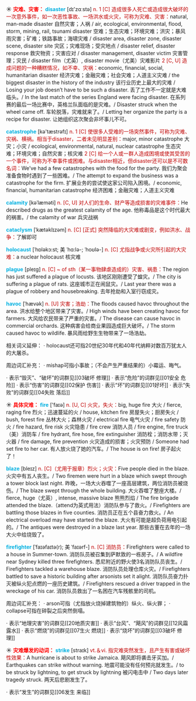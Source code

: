 ☀ <font color="red">**灾难、灾害：**</font>
<font color="sky blue">**disaster**</font> [dɪ'zɑːstə] 
<font color="#c00000">n. 1 [C] 造成很多人死亡或造成很大破坏的一次意外事件，如一次恶性事故、一场洪水或火灾，可称为灾难、灾害：</font>natural, man-made disaster 自然灾害；人祸 / air, ecological, environmental, flood, storm, mining, rail, tsunami disaster 空难；生态灾难；环境灾难；洪灾；暴风雨灾害；矿难；铁路事故；海啸灾难 / disaster area, disaster zone, disaster scene, disaster site 灾区；灾难现场；受灾地点 / disaster relief, disaster response 救灾物资；灾害应对 / disaster management, disaster victim 灾害管理；灾民 / disaster film（尤英）, disaster movie（尤美）灾难影片 <font color="#c00000">2 [C, U] 造成问题的一种糟糕情况，如不幸、灾祸：</font>economic, financial, social, humanitarian disaster 经济灾难；金融灾难；社会灾难；人道主义灾难 / the biggest disaster in the history of the industry 该行业历史上最大的灾难 / Losing your job doesn’t have to be such a disaster. 丢了工作不一定就是大难临头。/ In the last match of the series England were facing disaster. 在系列赛的最后一场比赛中，英格兰队面临的是灾难。/ Disaster struck when the wheel came off. 车轮脱落，灾难就来了。/ Letting her organize the party is a recipe for disaster. 让她组织这次聚会非坏事儿不可。

<font color="sky blue">**catastrophe**</font> [kə'tæstrəfɪ] 
<font color="#c00000">n. 1 [C] 使很多人受难的一场突然事件，可称为灾难、灾祸、横祸。相当于disaster，二者未见明显差别：</font>major, minor catastrophe 大灾；小灾 / ecological, environmental, natural, nuclear catastrophe 生态灾难；环境灾难；自然灾害；核灾难 <font color="#c00000">2 [C] 给一个人或一群人造成困境或使其受苦的一个事件，可称为不幸事件或困难。与disaster相近，但disaster还可以是不可数名词：</font>We’ve had a few catastrophes with the food for the party. 我们为聚会准备食物时遇到了一些困难。/ The attempt to expand the business was a catastrophe for the firm. 扩展业务的尝试使这家公司陷入困境。/ economic, financial, humanitarian catastrophe 经济困难；金融灾难；人道主义灾难
           
<font color="sky blue">**calamity**</font> [kəˈlæməti]
<font color="#c00000">n. [C, U] 对人们的生命、财产等造成损害的灾难事件：</font>He described drugs as the greatest calamity of the age. 他称毒品是这个时代最大的祸害。/ the calamity of war 兵灾战祸

<font color="sky blue">**cataclysm**</font> [ˈkætəklɪzəm]
<font color="#c00000">n. [C] [正式] 突然降临的大灾难或剧变，例如洪水、战争：</font>了解即可
           
<font color="sky blue">**holocaust**</font> [ˈhɒləkɔ:st; 美 ˈhɑ:lə-; ˈhoʊlə-]
<font color="#c00000">n. [C] 尤指战争或火灾所引起的大灾难：</font>a nuclear holocaust 核灾难
           
<font color="sky blue">**plague**</font> [pleɪg]
<font color="#c00000">n. [C] ~ of sth（某一事物肆虐造成的）灾害、祸患：</font>The region has just suffered a plague of locusts. 该地区刚刚遭受了蝗灾。/ The city is suffering a plague of rats. 这座城市正在闹鼠灾。/ Last year there was a plague of robbery and housebreaking. 去年抢劫和入室行窃成灾。
           
<font color="sky blue">**havoc**</font> [ˈhævək]
<font color="#c00000">n. [U] 灾害；浩劫：</font>The floods caused havoc throughout the area. 洪水给整个地区带来了灾害。/ High winds have been creating havoc for farmers. 大风给农民带来了严重的灾害。/ The disease can cause havoc in commercial orchards. 这种病害会给商业果园造成巨大破坏。/ The storm caused havoc to wildlife. 暴风雨给野生生物带来了一场浩劫。

相关词义延伸：
· holocaust还可指20世纪30年代和40年代纳粹对数百万犹太人的大屠杀。

周边词汇补充：
· mishap可指小事故；（不会产生严重结果的）小霉运、晦气。

· 表示“毁灭”、“破坏”的词群见[[03破坏 修理]]
· 表示“危险”的词群见[[01安全 危险]]
· 表示“伤害”的词群见[[02保护 伤害]]
· 表示“坏”的词群见[[01好坏]]
· 表示“失败”的词群见[[04失败 落后]]

☀ <font color="red">**具体灾难：**</font>
<font color="sky blue">**fire**</font> ['faɪə] 
<font color="#c00000">n. [U, C] 火灾，失火：</font>big, huge fire 大火 / fierce, raging fire 烈火；迅速蔓延的火 / house, kitchen fire 房屋失火；厨房失火 / bush, forest fire 丛林大火；森林火灾 / electrical fire 电气火灾 / fire safety 防火 / fire hazard, fire risk 火灾隐患 / fire crew 消防人员 / fire engine, fire truck（美）消防车 / fire hydrant, fire hose, fire extinguisher 消防栓；消防水带；灭火器 / fire damage, fire prevention 火灾造成的损害；火灾预防 / Someone had set fire to her car. 有人放火烧了她的汽车。/ The house is on fire! 房子起火了！
          
<font color="sky blue">**blaze**</font> [bleɪz] 
<font color="#c00000">n. [C]（尤用于报章）烈火；火灾：</font>Five people died in the blaze. 火灾中有五人丧生。/ Two firemen were hurt in a blaze which swept through a tower block last night. 昨晚，一场大火吞噬了一座高层建筑，两位消防员被烧伤。/ The blaze swept through the whole building. 大火吞噬了整座大楼。/ fierce, huge（尤英）, intense, massive blaze 熊熊烈焰 / The fire brigade attended the blaze.（attend为英式用法）消防队参与了救火。/ Firefighters are battling those blazes in five counties. 消防员正在五个县奋力救火。/ An electrical overload may have started the blaze. 大火有可能是超负荷用电引起的。/ The antiques were destroyed in a blaze last year. 那些古董在去年的一场大火中给烧毁了。

<font color="sky blue">**firefighter**</font> [ˈfaɪəfaɪtə(r); 美 ˈfaɪərf-]
<font color="#c00000">n. [C] 消防员：</font>Firefighters were called to a house in Summer-town. 消防队员被召集到萨默敦的一栋房子。/ A wildfire near Sydney killed three firefighters. 悉尼附近的野火使3名消防队员丧生。/ Firefighters tackled a warehouse blaze. 消防队员处理仓库火灾。/ Firefighters battled to save a historic building after arsonists set it alight. 消防队员奋力扑灭被纵火犯点燃的一座历史建筑。/ Firefighters rescued a driver trapped in the wreckage of his car. 消防队员救出了一名困在汽车残骸里的司机。

周边词汇补充：
· arson可指（尤指放火烧掉建筑物的）纵火、纵火罪；
· collapse可指在碎裂之后突然倒塌。

· 表示“地理灾害”的词群见[[20地质灾害]]
· 表示“台风”、“飓风”的词群见[[12风霜 露水]]
· 表示“燃烧”的词群见[[07生火 燃烧]]
· 表示“烧坏”的词群见[[03破坏 修理]]

☀ <font color="red">**灾难爆发的动词：**</font>
<font color="sky blue">**strike**</font> [straɪk] 
<font color="#c00000">vt.＆vi. 指灾难突然发生，且产生有害或破坏性效果：</font>A hurricane is about to strike Jamaica. 飓风即将袭击牙买加。/ Earthquakes can strike without warning. 地震可能没有任何预兆就发生。/ to be struck by lightning, to get struck by lightning 被闪电击中 / Two days later tragedy struck. 两天后悲剧发生了。

· 表示“发生”的词群见[[06发生 来临]]
